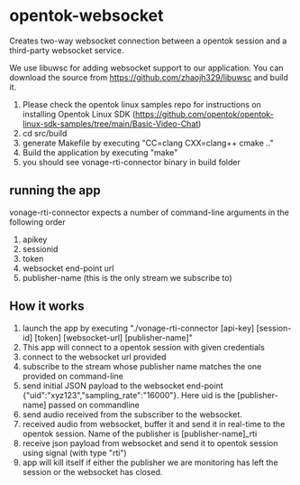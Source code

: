 # opentok-websocket

Creates two-way websocket connection between a opentok session and a third-party websocket service.

We use libuwsc for adding websocket support to our application. You can download the source from https://github.com/zhaojh329/libuwsc and build it.

1. Please check the opentok linux samples repo for instructions on installing Opentok Linux SDK (https://github.com/opentok/opentok-linux-sdk-samples/tree/main/Basic-Video-Chat)
2. cd src/build
3. generate Makefile by executing "CC=clang CXX=clang++ cmake .."
4. Build the application by executing "make"
5. you should see vonage-rti-connector binary in build folder

## running the app

vonage-rti-connector expects a number of command-line arguments in the following order

1. apikey
2. sessionid
3. token
4. websocket end-point url
5. publisher-name (this is the only stream we subscribe to)

## How it works

1. launch the app by executing "./vonage-rti-connector [api-key] [session-id] [token] [websocket-url] [publisher-name]"
2. This app will connect to a opentok session with given credentials
3. connect to the websocket url provided
4. subscribe to the stream whose publisher name matches the one provided on command-line
5. send initial JSON payload to the websocket end-point {"uid":"xyz123","sampling_rate":"16000"}. Here uid is the [publisher-name] passed on commandline
6. send audio received from the subscriber to the websocket.
7. received audio from websocket, buffer it and send it in real-time to the opentok session. Name of the publisher is [publisher-name]_rti
8. receive json payload from websocket and send it to opentok session using signal (with type "rti")
9. app will kill itself if either the publisher we are monitoring has left the session or the websocket has closed.


